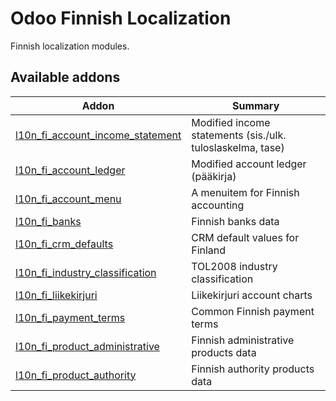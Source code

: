 Odoo Finnish Localization
=========================

Finnish localization modules.

Available addons
----------------
**Addon** | **Summary**
--- | ---
[l10n_fi_account_income_statement](l10n_fi_account_income_statement/) | Modified income statements (sis./ulk. tuloslaskelma, tase)
[l10n_fi_account_ledger](l10n_fi_account_ledger/) | Modified account ledger (pääkirja)
[l10n_fi_account_menu](l10n_fi_account_menu/) | A menuitem for Finnish accounting
[l10n_fi_banks](l10n_fi_banks/) | Finnish banks data
[l10n_fi_crm_defaults](l10n_fi_crm_defaults/) | CRM default values for Finland
[l10n_fi_industry_classification](l10n_fi_industry_classification/) | TOL2008 industry classification
[l10n_fi_liikekirjuri](l10n_fi_liikekirjuri/) | Liikekirjuri account charts
[l10n_fi_payment_terms](l10n_fi_payment_terms/) | Common Finnish payment terms
[l10n_fi_product_administrative](l10n_fi_product_administrative/) | Finnish administrative products data
[l10n_fi_product_authority](l10n_fi_product_authority/) | Finnish authority products data
